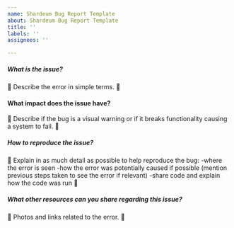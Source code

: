 ```yaml
---
name: Shardeum Bug Report Template
about: Shardeum Bug Report Template
title: ''
labels: ''
assignees: ''

---
```


##### What is the issue?

:red_circle:  Describe the error in simple terms. :red_circle: 
    
#### What impact does the issue have?

:red_circle: Describe if the bug is a visual warning or if it breaks functionality causing a system to fail. :red_circle: 

##### How to reproduce the issue? 

:red_circle: 
Explain in as much detail as possible to help reproduce the bug:
    -where the error is seen
    -how the error was potentially caused if possible (mention previous steps taken to see the error if relevant)
    -share code and explain how the code was run
:red_circle: 

##### What other resources can you share regarding this issue?

:red_circle: Photos and links related to the error. :red_circle: 
